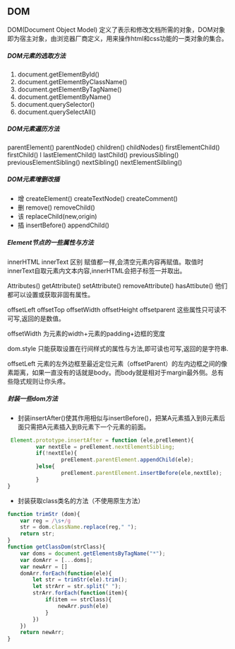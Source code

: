 ## 	DOM

DOM(Document  Object  Model) 定义了表示和修改文档所需的对象，DOM对象即为宿主对象，由浏览器厂商定义，用来操作html和css功能的一类对象的集合。

#####  DOM元素的选取方法

1. document.getElementById()
2. document.getElementByClassName()
3. document.getElementByTagName()
4. document.getElementByName()
5. document.querySelector()
6. document.querySelectAll()

##### DOM元素遍历方法

parentElement()  parentNode()  children()  childNodes()  firstElementChild() firstChild() 			l       lastElementChild() lastChild() previousSibling()  previousElementSibling() nextSibling()  nextElementSilbling()

##### DOM元素增删改插

- 增 createElement() createTextNode() createComment()
- 删 remove() removeChild()
- 该 replaceChild(new,origin)
- 插 insertBefore() appendChild()

##### Element节点的一些属性与方法

innerHTML innerText  区别   赋值都一样,会清空元素内容再赋值。取值时innerText自取元素内文本内容,innerHTML会把子标签一并取出。

Attributes() getAttribute() setAttribute() removeAttribute() hasAttibute() 他们都可以设置或获取非固有属性。

offsetLeft offsetTop offsetWidth offsetHeight offsetparent 这些属性只可读不可写,返回的是数值。

offsetWidth 为元素的width+元素的padding+边框的宽度

dom.style 只能获取设置在行间样式的属性与方法,即可读也可写,返回的是字符串.

offsetLeft 元素的左外边框至最近定位元素（offsetParent）的左内边框之间的像素距离，如果一直没有的话就是body。而body就是相对于margin最外侧。总有些隐式规则让你头疼。

##### 封装一些dom方法

- 封装insertAfter()使其作用相似与insertBefore()，把某A元素插入到B元素后面只需把A元素插入到B元素下一个元素的前面。

```javascript
 Element.prototype.insertAfter = function (ele,preElement){
       	 var nextEle = preElement.nextElementSibling;
      	 if(!nextEle){
             	 preElement.parentElement.appendChild(ele);
         }else{
	             preElement.parentElement.insertBefore(ele,nextEle);
	     }
}
```



- 封装获取class类名的方法（不使用原生方法）

```javascript
function trimStr (dom){
    var reg = /\s+/g
    str = dom.className.replace(reg," ");
    return str;
}
function getClassDom(strClass){
    var doms = document.getElementsByTagName("*");
    var domArr = [...doms];
    var newArr = []
    domArr.forEach(function(ele){
        let str = trimStr(ele).trim();
        let strArr = str.split(" ");
        strArr.forEach(function(item){
            if(item == strClass){
                newArr.push(ele)
            }
        })
    })
    return newArr;
}
```

